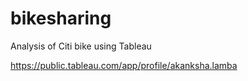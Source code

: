 # bikesharing
Analysis of Citi bike using Tableau

https://public.tableau.com/app/profile/akanksha.lamba
